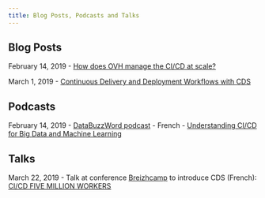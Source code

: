 ```yaml
---
title: Blog Posts, Podcasts and Talks
---
```



## Blog Posts

February 14, 2019 - [How does OVH manage the CI/CD at scale?](https://www.ovh.com/fr/blog/how-does-ovh-manage-the-ci-cd-at-scale/)

March 1, 2019 - [Continuous Delivery and Deployment Workflows with CDS](https://www.ovh.com/fr/blog/continuous-delivery-and-deployment-workflows-with-cds/)

## Podcasts

February 14, 2019 - [DataBuzzWord podcast](https://www.spreaker.com/show/2072727) - French - [Understanding CI/CD for Big Data and Machine Learning
](https://www.ovh.com/fr/blog/understanding-ci-cd-for-big-data-and-machine-learning/)

## Talks

March 22, 2019 - Talk at conference [Breizhcamp](https://www.breizhcamp.org) to introduce CDS (French): [CI/CD FIVE MILLION WORKERS](https://www.youtube.com/watch?v=JUzEQuOehv4)